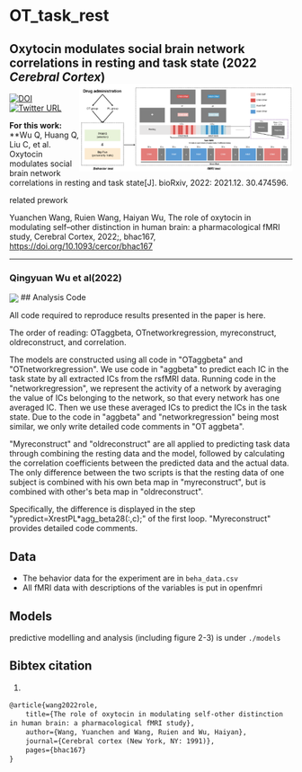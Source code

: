 # OT_task_rest
## Oxytocin modulates social brain network correlations in resting and task state (2022 *Cerebral Cortex*) <img src="https://github.com/andlab-um/OT_task_rest/blob/main/procedure.png" align="right" width="380px">

[![DOI](https://img.shields.io/badge/biorxiv-preprint-brightgreen)](https://doi.org/10.1101/2021.12.30.474596)<br />
[![Twitter URL](https://img.shields.io/twitter/url?label=%40ANDlab3&style=social&url=https%3A%2F%2Ftwitter.com%ANDlab3)](https://twitter.com/ANDlab3)


**For this work: <br />**
**Wu Q, Huang Q, Liu C, et al. Oxytocin modulates social brain network correlations in resting and task state[J]. bioRxiv, 2022: 2021.12. 30.474596. <br />


related prework

Yuanchen Wang, Ruien Wang, Haiyan Wu, The role of oxytocin in modulating self–other distinction in human brain: a pharmacological fMRI study, Cerebral Cortex, 2022;, bhac167, https://doi.org/10.1093/cercor/bhac167

___


### Qingyuan Wu et al(2022)
<img src="https://github.com/andlab-um/OT_task_rest/blob/main//main%20result.png" align="center" width="1000px">
## Analysis Code

All code required to reproduce results presented in the paper is here.

The order of reading: OTaggbeta, OTnetworkregression, myreconstruct, oldreconstruct, and correlation.

The models are constructed using all code in "OTaggbeta" and "OTnetworkregression".
We use code in "aggbeta" to predict each IC in the task state by all extracted ICs from the rsfMRI data.
Running code in the "networkregression", we represent the activity of a network by averaging the value of ICs belonging to the network, so that every network has one averaged IC. Then we use these averaged ICs to predict the ICs in the task state.
Due to the code in "aggbeta" and "networkregression" being most similar, we only write detailed code comments in "OT aggbeta".

"Myreconstruct" and "oldreconstruct" are all applied to predicting task data through combining the resting data and the model, followed by calculating the correlation coefficients between the predicted data and the actual data. The only difference between the two scripts is that the resting data of one subject is combined with his own beta map in "myreconstruct", but is combined with other's beta map in "oldreconstruct".

Specifically, the difference is displayed in the step "ypredict=XrestPL*agg_beta28(:,c);" of the first loop.
"Myreconstruct" provides detailed code comments.




## Data


- The behavior data for the experiment are in `beha_data.csv`
- All fMRI data with descriptions of the variables is put in openfmri

## Models

predictive modelling and analysis (including figure 2-3) is under `./models`

## Bibtex citation

1.


    @article{wang2022role,
        title={The role of oxytocin in modulating self-other distinction in human brain: a pharmacological fMRI study},
        author={Wang, Yuanchen and Wang, Ruien and Wu, Haiyan},
        journal={Cerebral cortex (New York, NY: 1991)},
        pages={bhac167}
    }
